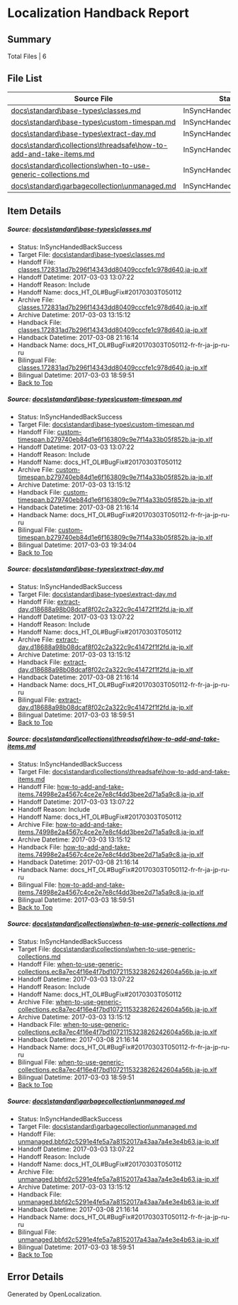 # <a name='report-top'></a> Localization Handback Report

## Summary
 Total Files | 6

## File List
 Source File | Status | Details 
 ----------- | ------ | ------- 
 [docs\standard\base-types\classes.md](https://github.com/dotnet/docs/blob/90fe68f7f3c4b46502b5d3770b1a2d57c6af748a/docs/standard/base-types/classes.md) | InSyncHandedBackSuccess | [Details](#ae677af2590636fd144d8978a3500c37f9d336153329)
 [docs\standard\base-types\custom-timespan.md](https://github.com/dotnet/docs/blob/90fe68f7f3c4b46502b5d3770b1a2d57c6af748a/docs/standard/base-types/custom-timespan.md) | InSyncHandedBackSuccess | [Details](#bec60437d4345decaf38f2bbb9434922ac8896833338)
 [docs\standard\base-types\extract-day.md](https://github.com/dotnet/docs/blob/90fe68f7f3c4b46502b5d3770b1a2d57c6af748a/docs/standard/base-types/extract-day.md) | InSyncHandedBackSuccess | [Details](#1b9d1d497524e62e5758c9be7be7b586a421a2583344)
 [docs\standard\collections\threadsafe\how-to-add-and-take-items.md](https://github.com/dotnet/docs/blob/90fe68f7f3c4b46502b5d3770b1a2d57c6af748a/docs/standard/collections/threadsafe/how-to-add-and-take-items.md) | InSyncHandedBackSuccess | [Details](#e560eb44f783aaa50ec335df4f3171090d238f323388)
 [docs\standard\collections\when-to-use-generic-collections.md](https://github.com/dotnet/docs/blob/90fe68f7f3c4b46502b5d3770b1a2d57c6af748a/docs/standard/collections/when-to-use-generic-collections.md) | InSyncHandedBackSuccess | [Details](#bde317c165981775330e1d0d8261d355e2401bc93395)
 [docs\standard\garbagecollection\unmanaged.md](https://github.com/dotnet/docs/blob/90fe68f7f3c4b46502b5d3770b1a2d57c6af748a/docs/standard/garbagecollection/unmanaged.md) | InSyncHandedBackSuccess | [Details](#43ad8829de51775b23d1e00d9b4e2a4f4b240e943423)

## Item Details
##### <a name='ae677af2590636fd144d8978a3500c37f9d336153329'></a> Source: [docs\standard\base-types\classes.md](https://github.com/dotnet/docs/blob/90fe68f7f3c4b46502b5d3770b1a2d57c6af748a/docs/standard/base-types/classes.md)
* Status: InSyncHandedBackSuccess
* Target File: [docs\standard\base-types\classes.md](https://github.com/dotnet/docs.ja-jp/blob/9d9ad20a108e6586c8db25422b2f7776a3a242c2/docs/standard/base-types/classes.md)
* Handoff File: [classes.172831ad7b296f14343dd80409cccfe1c978d640.ja-jp.xlf](https://github.com/dotnet/docs.handoff/blob/f4355c62474af47af083cb3fe5bed451f96158db/ol-handoff/dotnet/docs.ja-jp/master/dotnet-core/classes.172831ad7b296f14343dd80409cccfe1c978d640.ja-jp.xlf)
* Handoff Datetime: 2017-03-03 13:07:22
* Handoff Reason: Include
* Handoff Name: docs_HT_OL#BugFix#20170303T050112
* Archive File: [classes.172831ad7b296f14343dd80409cccfe1c978d640.ja-jp.xlf](https://github.com/dotnet/docs.handoff/blob/6633928b6f19c496bf0430d89bd24338294642be/ol-archive/dotnet/docs.ja-jp/master/dotnet-core/classes.172831ad7b296f14343dd80409cccfe1c978d640.ja-jp.xlf)
* Archive Datetime: 2017-03-03 13:15:12
* Handback File: [classes.172831ad7b296f14343dd80409cccfe1c978d640.ja-jp.xlf](https://github.com/dotnet/docs.handback/blob/d7d5d457833def4c61a547d6522b875252e92b36/ol-handback/dotnet/docs.ja-jp/master/dotnet-core/classes.172831ad7b296f14343dd80409cccfe1c978d640.ja-jp.xlf)
* Handback Datetime: 2017-03-08 21:16:14
* Handback Name: docs_HT_OL#BugFix#20170303T050112-fr-fr-ja-jp-ru-ru
* Bilingual File: [classes.172831ad7b296f14343dd80409cccfe1c978d640.ja-jp.xlf](https://github.com/dotnet/docs.handback/blob/1e7581579a0e64214afead72ab6f58be6e9a1945/ol-handback/dotnet/docs.ja-jp/master/dotnet-core/classes.172831ad7b296f14343dd80409cccfe1c978d640.ja-jp.xlf)
* Bilingual Datetime: 2017-03-03 18:59:51
* [Back to Top](#report-top)

##### <a name='bec60437d4345decaf38f2bbb9434922ac8896833338'></a> Source: [docs\standard\base-types\custom-timespan.md](https://github.com/dotnet/docs/blob/90fe68f7f3c4b46502b5d3770b1a2d57c6af748a/docs/standard/base-types/custom-timespan.md)
* Status: InSyncHandedBackSuccess
* Target File: [docs\standard\base-types\custom-timespan.md](https://github.com/dotnet/docs.ja-jp/blob/9d9ad20a108e6586c8db25422b2f7776a3a242c2/docs/standard/base-types/custom-timespan.md)
* Handoff File: [custom-timespan.b279740eb84d1e6f163809c9e7f14a33b05f852b.ja-jp.xlf](https://github.com/dotnet/docs.handoff/blob/f4355c62474af47af083cb3fe5bed451f96158db/ol-handoff/dotnet/docs.ja-jp/master/dotnet-core/custom-timespan.b279740eb84d1e6f163809c9e7f14a33b05f852b.ja-jp.xlf)
* Handoff Datetime: 2017-03-03 13:07:22
* Handoff Reason: Include
* Handoff Name: docs_HT_OL#BugFix#20170303T050112
* Archive File: [custom-timespan.b279740eb84d1e6f163809c9e7f14a33b05f852b.ja-jp.xlf](https://github.com/dotnet/docs.handoff/blob/6633928b6f19c496bf0430d89bd24338294642be/ol-archive/dotnet/docs.ja-jp/master/dotnet-core/custom-timespan.b279740eb84d1e6f163809c9e7f14a33b05f852b.ja-jp.xlf)
* Archive Datetime: 2017-03-03 13:15:12
* Handback File: [custom-timespan.b279740eb84d1e6f163809c9e7f14a33b05f852b.ja-jp.xlf](https://github.com/dotnet/docs.handback/blob/d7d5d457833def4c61a547d6522b875252e92b36/ol-handback/dotnet/docs.ja-jp/master/dotnet-core/custom-timespan.b279740eb84d1e6f163809c9e7f14a33b05f852b.ja-jp.xlf)
* Handback Datetime: 2017-03-08 21:16:14
* Handback Name: docs_HT_OL#BugFix#20170303T050112-fr-fr-ja-jp-ru-ru
* Bilingual File: [custom-timespan.b279740eb84d1e6f163809c9e7f14a33b05f852b.ja-jp.xlf](https://github.com/dotnet/docs.handback/blob/c54742c3c21d9df4f6f0ee74ff722f4d5458e86e/ol-handback/dotnet/docs.ja-jp/master/dotnet-core/custom-timespan.b279740eb84d1e6f163809c9e7f14a33b05f852b.ja-jp.xlf)
* Bilingual Datetime: 2017-03-03 19:34:04
* [Back to Top](#report-top)

##### <a name='1b9d1d497524e62e5758c9be7be7b586a421a2583344'></a> Source: [docs\standard\base-types\extract-day.md](https://github.com/dotnet/docs/blob/90fe68f7f3c4b46502b5d3770b1a2d57c6af748a/docs/standard/base-types/extract-day.md)
* Status: InSyncHandedBackSuccess
* Target File: [docs\standard\base-types\extract-day.md](https://github.com/dotnet/docs.ja-jp/blob/9d9ad20a108e6586c8db25422b2f7776a3a242c2/docs/standard/base-types/extract-day.md)
* Handoff File: [extract-day.d18688a98b08dcaf8f02c2a322c9c41472f1f2fd.ja-jp.xlf](https://github.com/dotnet/docs.handoff/blob/f4355c62474af47af083cb3fe5bed451f96158db/ol-handoff/dotnet/docs.ja-jp/master/dotnet-core/extract-day.d18688a98b08dcaf8f02c2a322c9c41472f1f2fd.ja-jp.xlf)
* Handoff Datetime: 2017-03-03 13:07:22
* Handoff Reason: Include
* Handoff Name: docs_HT_OL#BugFix#20170303T050112
* Archive File: [extract-day.d18688a98b08dcaf8f02c2a322c9c41472f1f2fd.ja-jp.xlf](https://github.com/dotnet/docs.handoff/blob/6633928b6f19c496bf0430d89bd24338294642be/ol-archive/dotnet/docs.ja-jp/master/dotnet-core/extract-day.d18688a98b08dcaf8f02c2a322c9c41472f1f2fd.ja-jp.xlf)
* Archive Datetime: 2017-03-03 13:15:12
* Handback File: [extract-day.d18688a98b08dcaf8f02c2a322c9c41472f1f2fd.ja-jp.xlf](https://github.com/dotnet/docs.handback/blob/d7d5d457833def4c61a547d6522b875252e92b36/ol-handback/dotnet/docs.ja-jp/master/dotnet-core/extract-day.d18688a98b08dcaf8f02c2a322c9c41472f1f2fd.ja-jp.xlf)
* Handback Datetime: 2017-03-08 21:16:14
* Handback Name: docs_HT_OL#BugFix#20170303T050112-fr-fr-ja-jp-ru-ru
* Bilingual File: [extract-day.d18688a98b08dcaf8f02c2a322c9c41472f1f2fd.ja-jp.xlf](https://github.com/dotnet/docs.handback/blob/1e7581579a0e64214afead72ab6f58be6e9a1945/ol-handback/dotnet/docs.ja-jp/master/dotnet-core/extract-day.d18688a98b08dcaf8f02c2a322c9c41472f1f2fd.ja-jp.xlf)
* Bilingual Datetime: 2017-03-03 18:59:51
* [Back to Top](#report-top)

##### <a name='e560eb44f783aaa50ec335df4f3171090d238f323388'></a> Source: [docs\standard\collections\threadsafe\how-to-add-and-take-items.md](https://github.com/dotnet/docs/blob/90fe68f7f3c4b46502b5d3770b1a2d57c6af748a/docs/standard/collections/threadsafe/how-to-add-and-take-items.md)
* Status: InSyncHandedBackSuccess
* Target File: [docs\standard\collections\threadsafe\how-to-add-and-take-items.md](https://github.com/dotnet/docs.ja-jp/blob/9d9ad20a108e6586c8db25422b2f7776a3a242c2/docs/standard/collections/threadsafe/how-to-add-and-take-items.md)
* Handoff File: [how-to-add-and-take-items.74998e2a4567c4ce2e7e8cf4dd3bee2d71a5a9c8.ja-jp.xlf](https://github.com/dotnet/docs.handoff/blob/f4355c62474af47af083cb3fe5bed451f96158db/ol-handoff/dotnet/docs.ja-jp/master/dotnet-core/how-to-add-and-take-items.74998e2a4567c4ce2e7e8cf4dd3bee2d71a5a9c8.ja-jp.xlf)
* Handoff Datetime: 2017-03-03 13:07:22
* Handoff Reason: Include
* Handoff Name: docs_HT_OL#BugFix#20170303T050112
* Archive File: [how-to-add-and-take-items.74998e2a4567c4ce2e7e8cf4dd3bee2d71a5a9c8.ja-jp.xlf](https://github.com/dotnet/docs.handoff/blob/6633928b6f19c496bf0430d89bd24338294642be/ol-archive/dotnet/docs.ja-jp/master/dotnet-core/how-to-add-and-take-items.74998e2a4567c4ce2e7e8cf4dd3bee2d71a5a9c8.ja-jp.xlf)
* Archive Datetime: 2017-03-03 13:15:12
* Handback File: [how-to-add-and-take-items.74998e2a4567c4ce2e7e8cf4dd3bee2d71a5a9c8.ja-jp.xlf](https://github.com/dotnet/docs.handback/blob/d7d5d457833def4c61a547d6522b875252e92b36/ol-handback/dotnet/docs.ja-jp/master/dotnet-core/how-to-add-and-take-items.74998e2a4567c4ce2e7e8cf4dd3bee2d71a5a9c8.ja-jp.xlf)
* Handback Datetime: 2017-03-08 21:16:14
* Handback Name: docs_HT_OL#BugFix#20170303T050112-fr-fr-ja-jp-ru-ru
* Bilingual File: [how-to-add-and-take-items.74998e2a4567c4ce2e7e8cf4dd3bee2d71a5a9c8.ja-jp.xlf](https://github.com/dotnet/docs.handback/blob/1e7581579a0e64214afead72ab6f58be6e9a1945/ol-handback/dotnet/docs.ja-jp/master/dotnet-core/how-to-add-and-take-items.74998e2a4567c4ce2e7e8cf4dd3bee2d71a5a9c8.ja-jp.xlf)
* Bilingual Datetime: 2017-03-03 18:59:51
* [Back to Top](#report-top)

##### <a name='bde317c165981775330e1d0d8261d355e2401bc93395'></a> Source: [docs\standard\collections\when-to-use-generic-collections.md](https://github.com/dotnet/docs/blob/90fe68f7f3c4b46502b5d3770b1a2d57c6af748a/docs/standard/collections/when-to-use-generic-collections.md)
* Status: InSyncHandedBackSuccess
* Target File: [docs\standard\collections\when-to-use-generic-collections.md](https://github.com/dotnet/docs.ja-jp/blob/9d9ad20a108e6586c8db25422b2f7776a3a242c2/docs/standard/collections/when-to-use-generic-collections.md)
* Handoff File: [when-to-use-generic-collections.ec8a7ec4f16e4f7bd1072115323826242604a56b.ja-jp.xlf](https://github.com/dotnet/docs.handoff/blob/f4355c62474af47af083cb3fe5bed451f96158db/ol-handoff/dotnet/docs.ja-jp/master/dotnet-core/when-to-use-generic-collections.ec8a7ec4f16e4f7bd1072115323826242604a56b.ja-jp.xlf)
* Handoff Datetime: 2017-03-03 13:07:22
* Handoff Reason: Include
* Handoff Name: docs_HT_OL#BugFix#20170303T050112
* Archive File: [when-to-use-generic-collections.ec8a7ec4f16e4f7bd1072115323826242604a56b.ja-jp.xlf](https://github.com/dotnet/docs.handoff/blob/6633928b6f19c496bf0430d89bd24338294642be/ol-archive/dotnet/docs.ja-jp/master/dotnet-core/when-to-use-generic-collections.ec8a7ec4f16e4f7bd1072115323826242604a56b.ja-jp.xlf)
* Archive Datetime: 2017-03-03 13:15:12
* Handback File: [when-to-use-generic-collections.ec8a7ec4f16e4f7bd1072115323826242604a56b.ja-jp.xlf](https://github.com/dotnet/docs.handback/blob/d7d5d457833def4c61a547d6522b875252e92b36/ol-handback/dotnet/docs.ja-jp/master/dotnet-core/when-to-use-generic-collections.ec8a7ec4f16e4f7bd1072115323826242604a56b.ja-jp.xlf)
* Handback Datetime: 2017-03-08 21:16:14
* Handback Name: docs_HT_OL#BugFix#20170303T050112-fr-fr-ja-jp-ru-ru
* Bilingual File: [when-to-use-generic-collections.ec8a7ec4f16e4f7bd1072115323826242604a56b.ja-jp.xlf](https://github.com/dotnet/docs.handback/blob/1e7581579a0e64214afead72ab6f58be6e9a1945/ol-handback/dotnet/docs.ja-jp/master/dotnet-core/when-to-use-generic-collections.ec8a7ec4f16e4f7bd1072115323826242604a56b.ja-jp.xlf)
* Bilingual Datetime: 2017-03-03 18:59:51
* [Back to Top](#report-top)

##### <a name='43ad8829de51775b23d1e00d9b4e2a4f4b240e943423'></a> Source: [docs\standard\garbagecollection\unmanaged.md](https://github.com/dotnet/docs/blob/90fe68f7f3c4b46502b5d3770b1a2d57c6af748a/docs/standard/garbagecollection/unmanaged.md)
* Status: InSyncHandedBackSuccess
* Target File: [docs\standard\garbagecollection\unmanaged.md](https://github.com/dotnet/docs.ja-jp/blob/9d9ad20a108e6586c8db25422b2f7776a3a242c2/docs/standard/garbagecollection/unmanaged.md)
* Handoff File: [unmanaged.bbfd2c5291e4fe5a7a8152017a43aa7a4e3e4b63.ja-jp.xlf](https://github.com/dotnet/docs.handoff/blob/f4355c62474af47af083cb3fe5bed451f96158db/ol-handoff/dotnet/docs.ja-jp/master/dotnet-core/unmanaged.bbfd2c5291e4fe5a7a8152017a43aa7a4e3e4b63.ja-jp.xlf)
* Handoff Datetime: 2017-03-03 13:07:22
* Handoff Reason: Include
* Handoff Name: docs_HT_OL#BugFix#20170303T050112
* Archive File: [unmanaged.bbfd2c5291e4fe5a7a8152017a43aa7a4e3e4b63.ja-jp.xlf](https://github.com/dotnet/docs.handoff/blob/6633928b6f19c496bf0430d89bd24338294642be/ol-archive/dotnet/docs.ja-jp/master/dotnet-core/unmanaged.bbfd2c5291e4fe5a7a8152017a43aa7a4e3e4b63.ja-jp.xlf)
* Archive Datetime: 2017-03-03 13:15:12
* Handback File: [unmanaged.bbfd2c5291e4fe5a7a8152017a43aa7a4e3e4b63.ja-jp.xlf](https://github.com/dotnet/docs.handback/blob/d7d5d457833def4c61a547d6522b875252e92b36/ol-handback/dotnet/docs.ja-jp/master/dotnet-core/unmanaged.bbfd2c5291e4fe5a7a8152017a43aa7a4e3e4b63.ja-jp.xlf)
* Handback Datetime: 2017-03-08 21:16:14
* Handback Name: docs_HT_OL#BugFix#20170303T050112-fr-fr-ja-jp-ru-ru
* Bilingual File: [unmanaged.bbfd2c5291e4fe5a7a8152017a43aa7a4e3e4b63.ja-jp.xlf](https://github.com/dotnet/docs.handback/blob/1e7581579a0e64214afead72ab6f58be6e9a1945/ol-handback/dotnet/docs.ja-jp/master/dotnet-core/unmanaged.bbfd2c5291e4fe5a7a8152017a43aa7a4e3e4b63.ja-jp.xlf)
* Bilingual Datetime: 2017-03-03 18:59:51
* [Back to Top](#report-top)


## Error Details

Generated by OpenLocalization.
